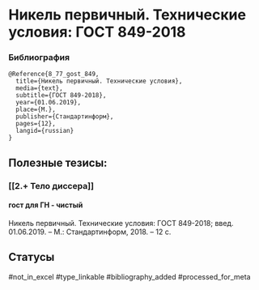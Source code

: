 # Никель первичный. Технические условия: ГОСТ 849-2018

### Библиография
```
@Reference{8_77_gost_849,
  title={Никель первичный. Технические условия},
  media={text},
  subtitle={ГОСТ 849-2018},
  year={01.06.2019},
  place={M.},
  publisher={Стандартинформ},
  pages={12},
  langid={russian}
}
```

## Полезные тезисы:
### [[2.+ Тело диссера]]
#### гост для ГН - чистый
Никель первичный. Технические условия: ГОСТ 849-2018; введ. 01.06.2019. – М.: Стандартинформ, 2018. – 12 с.

## Статусы
#not_in_excel 
#type_linkable 
#bibliography_added
#processed_for_meta
